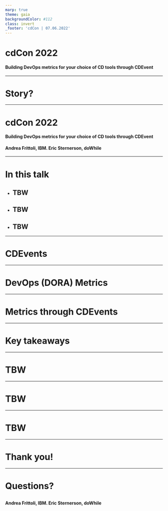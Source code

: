 ```yaml
---
marp: true
theme: gaia
backgroundColor: #112
class: invert
_footer: 'cdCon | 07.06.2022'
---
```

<!-- Uses MARP, see https://marp.app/ -->

<!--
class:
 - lead
 - invert
-->

# cdCon 2022

#### Building DevOps metrics for your choice of CD tools through CDEvent

---
# Story?

<!-- Notes -->

---
# cdCon 2022

#### Building DevOps metrics for your choice of CD tools through CDEvent

####

####

#### Andrea Frittoli, IBM. Eric Sternerson, doWhile

---
<!--
_class:
 - invert
-->

# In this talk
<!-- Comment
-->

* ## TBW

* ## TBW

* ## TBW

---

# CDEvents

<!-- TODO
-->

---

# DevOps (DORA) Metrics

<!-- TODO
-->

---

# Metrics through CDEvents

<!--TODO
-->

---

# Key takeaways

---

# TBW

---

# TBW

---

# TBW

---

# Thank you!

---
<!--
_footer: 'cdCon | 07.06.2022'
-->

# Questions?

##
##
##
##
##

#### Andrea Frittoli, IBM. Eric Sternerson, doWhile
